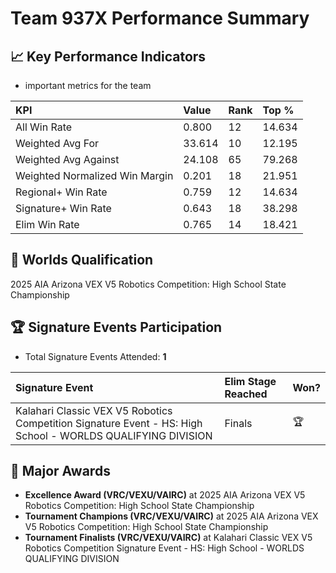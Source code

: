 # Team 937X Performance Summary

## 📈 Key Performance Indicators
- important metrics for the team

| KPI | Value | Rank | Top % |
|:---|:-----|:----|:-----|
| All Win Rate | 0.800 | 12 | 14.634 |
| Weighted Avg For | 33.614 | 10 | 12.195 |
| Weighted Avg Against | 24.108 | 65 | 79.268 |
| Weighted Normalized Win Margin | 0.201 | 18 | 21.951 |
| Regional+ Win Rate | 0.759 | 12 | 14.634 |
| Signature+ Win Rate | 0.643 | 18 | 38.298 |
| Elim Win Rate | 0.765 | 14 | 18.421 |


## 🎯 Worlds Qualification
2025 AIA Arizona VEX V5 Robotics Competition: High School State Championship

## 🏆 Signature Events Participation
- Total Signature Events Attended: **1**

| Signature Event | Elim Stage Reached | Won? |
|:----------------|:-------------------|:----|
| Kalahari Classic VEX V5 Robotics Competition Signature Event - HS: High School - WORLDS QUALIFYING DIVISION | Finals | 🏆 |


## 🥇 Major Awards
- **Excellence Award (VRC/VEXU/VAIRC)** at 2025 AIA Arizona VEX V5 Robotics Competition: High School State Championship
- **Tournament Champions (VRC/VEXU/VAIRC)** at 2025 AIA Arizona VEX V5 Robotics Competition: High School State Championship
- **Tournament Finalists (VRC/VEXU/VAIRC)** at Kalahari Classic VEX V5 Robotics Competition Signature Event - HS: High School - WORLDS QUALIFYING DIVISION

